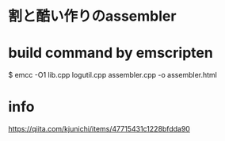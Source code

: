 # 割と酷い作りのassembler

# build command by emscripten
$ emcc -O1 lib.cpp logutil.cpp assembler.cpp -o assembler.html

# info
https://qiita.com/kjunichi/items/47715431c1228bfdda90
